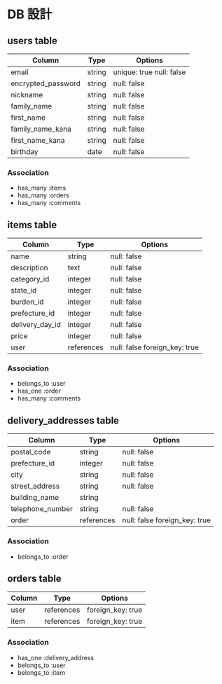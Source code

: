 # DB 設計

## users table

| Column             | Type                | Options                 |
|--------------------|---------------------|-------------------------|
| email              | string              | unique: true null: false            |
| encrypted_password | string              | null: false             |
| nickname           | string              | null: false             |
| family_name        | string              | null: false             |
| first_name         | string              | null: false             |
| family_name_kana   | string              | null: false             |
| first_name_kana    | string              | null: false             |
| birthday           | date                | null: false             |

### Association
- has_many :items
- has_many :orders
- has_many :comments

## items table

| Column             | Type                | Options                 |
|--------------------|---------------------|-------------------------|
| name               | string              | null: false             |
| description        | text                | null: false             |
| category_id        | integer             | null: false             |
| state_id           | integer             | null: false             |
| burden_id          | integer             | null: false             |
| prefecture_id      | integer             | null: false             |
| delivery_day_id    | integer             | null: false             |
| price              | integer             | null: false             |
| user               | references          | null: false foreign_key: true            |

### Association
- belongs_to :user
- has_one :order
- has_many :comments

## delivery_addresses table

| Column             | Type                | Options                 |
|--------------------|---------------------|-------------------------|
| postal_code        | string              | null: false             |
| prefecture_id      | integer             | null: false             |
| city               | string              | null: false             |
| street_address     | string              | null: false             |
| building_name      | string              |                         |
| telephone_number   | string              | null: false             |
| order              | references          | null: false foreign_key: true            |

### Association
- belongs_to :order

## orders table

| Column             | Type                | Options                 |
|--------------------|---------------------|-------------------------|
| user               | references          | foreign_key: true       |
| item               | references          | foreign_key: true       |

### Association
- has_one :delivery_address
- belongs_to :user
- belongs_to :item
